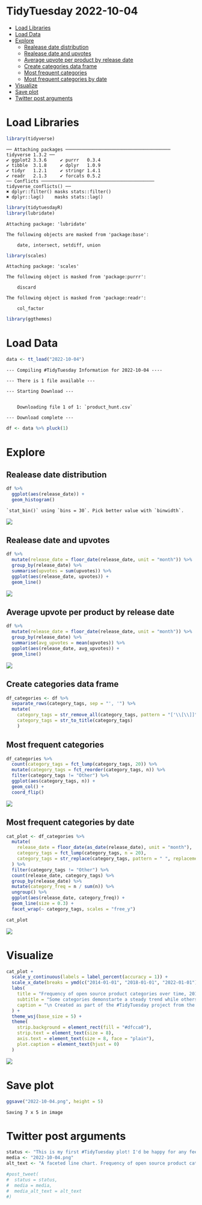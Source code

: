 TidyTuesday 2022-10-04
================

- <a href="#load-libraries" id="toc-load-libraries">Load Libraries</a>
- <a href="#load-data" id="toc-load-data">Load Data</a>
- <a href="#explore" id="toc-explore">Explore</a>
  - <a href="#realease-date-distribution"
    id="toc-realease-date-distribution">Realease date distribution</a>
  - <a href="#realease-date-and-upvotes"
    id="toc-realease-date-and-upvotes">Realease date and upvotes</a>
  - <a href="#average-upvote-per-product-by-release-date"
    id="toc-average-upvote-per-product-by-release-date">Average upvote per
    product by release date</a>
  - <a href="#create-categories-data-frame"
    id="toc-create-categories-data-frame">Create categories data frame</a>
  - <a href="#most-frequent-categories"
    id="toc-most-frequent-categories">Most frequent categories</a>
  - <a href="#most-frequent-categories-by-date"
    id="toc-most-frequent-categories-by-date">Most frequent categories by
    date</a>
- <a href="#visualize" id="toc-visualize">Visualize</a>
- <a href="#save-plot" id="toc-save-plot">Save plot</a>
- <a href="#twitter-post-arguments"
  id="toc-twitter-post-arguments">Twitter post arguments</a>

# Load Libraries

``` r
library(tidyverse)
```

    ── Attaching packages ─────────────────────────────────────── tidyverse 1.3.2 ──
    ✔ ggplot2 3.3.6     ✔ purrr   0.3.4
    ✔ tibble  3.1.8     ✔ dplyr   1.0.9
    ✔ tidyr   1.2.1     ✔ stringr 1.4.1
    ✔ readr   2.1.3     ✔ forcats 0.5.2
    ── Conflicts ────────────────────────────────────────── tidyverse_conflicts() ──
    ✖ dplyr::filter() masks stats::filter()
    ✖ dplyr::lag()    masks stats::lag()

``` r
library(tidytuesdayR)
library(lubridate)
```


    Attaching package: 'lubridate'

    The following objects are masked from 'package:base':

        date, intersect, setdiff, union

``` r
library(scales)
```


    Attaching package: 'scales'

    The following object is masked from 'package:purrr':

        discard

    The following object is masked from 'package:readr':

        col_factor

``` r
library(ggthemes)
```

# Load Data

``` r
data <- tt_load("2022-10-04")
```

    --- Compiling #TidyTuesday Information for 2022-10-04 ----

    --- There is 1 file available ---

    --- Starting Download ---


        Downloading file 1 of 1: `product_hunt.csv`

    --- Download complete ---

``` r
df <- data %>% pluck(1)
```

# Explore

## Realease date distribution

``` r
df %>% 
  ggplot(aes(release_date)) +
  geom_histogram()
```

    `stat_bin()` using `bins = 30`. Pick better value with `binwidth`.

![](2022-10-04_product_hunt_files/figure-gfm/unnamed-chunk-3-1.png)

## Realease date and upvotes

``` r
df %>% 
  mutate(release_date = floor_date(release_date, unit = "month")) %>% 
  group_by(release_date) %>% 
  summarise(upvotes = sum(upvotes)) %>% 
  ggplot(aes(release_date, upvotes)) +
  geom_line()
```

![](2022-10-04_product_hunt_files/figure-gfm/unnamed-chunk-4-1.png)

## Average upvote per product by release date

``` r
df %>% 
  mutate(release_date = floor_date(release_date, unit = "month")) %>% 
  group_by(release_date) %>% 
  summarise(avg_upvotes = mean(upvotes)) %>% 
  ggplot(aes(release_date, avg_upvotes)) +
  geom_line()
```

![](2022-10-04_product_hunt_files/figure-gfm/unnamed-chunk-5-1.png)

## Create categories data frame

``` r
df_categories <- df %>% 
  separate_rows(category_tags, sep = "', '") %>% 
  mutate(
    category_tags = str_remove_all(category_tags, pattern = "['\\[\\]]"),
    category_tags = str_to_title(category_tags)
    )
```

## Most frequent categories

``` r
df_categories %>% 
  count(category_tags = fct_lump(category_tags, 20)) %>% 
  mutate(category_tags = fct_reorder(category_tags, n)) %>% 
  filter(category_tags != "Other") %>% 
  ggplot(aes(category_tags, n)) +
  geom_col() +
  coord_flip()
```

![](2022-10-04_product_hunt_files/figure-gfm/unnamed-chunk-7-1.png)

## Most frequent categories by date

``` r
cat_plot <- df_categories %>% 
  mutate(
    release_date = floor_date(as_date(release_date), unit = "month"),
    category_tags = fct_lump(category_tags, n = 20),
    category_tags = str_replace(category_tags, pattern = " ", replacement = "\n")
  ) %>% 
  filter(category_tags != "Other") %>% 
  count(release_date, category_tags) %>% 
  group_by(release_date) %>% 
  mutate(category_freq = n / sum(n)) %>% 
  ungroup() %>% 
  ggplot(aes(release_date, category_freq)) +
  geom_line(size = 0.3) +
  facet_wrap(~ category_tags, scales = "free_y")

cat_plot
```

![](2022-10-04_product_hunt_files/figure-gfm/unnamed-chunk-8-1.png)

# Visualize

``` r
cat_plot +
  scale_y_continuous(labels = label_percent(accuracy = 1)) +
  scale_x_date(breaks = ymd(c("2014-01-01", "2018-01-01", "2022-01-01")), date_labels = "%Y") +
  labs(
    title = "Frequency of open source product categories over time, 2014-2021",
    subtitle = "Some categories demonstarte a steady trend while others have distinct peaks",
    caption = "\n Created as part of the #TidyTuesday project from the R4DS community. \n data from https://github.com/rfordatascience/tidytuesday/tree/master/data/2022/2022-10-04"
  ) +
  theme_wsj(base_size = 5) + 
  theme(
    strip.background = element_rect(fill = "#dfcca0"),
    strip.text = element_text(size = 8),
    axis.text = element_text(size = 8, face = "plain"),
    plot.caption = element_text(hjust = 0)
  )
```

![](2022-10-04_product_hunt_files/figure-gfm/unnamed-chunk-9-1.png)

# Save plot

``` r
ggsave("2022-10-04.png", height = 5)
```

    Saving 7 x 5 in image

# Twitter post arguments

``` r
status <- "This is my first #TidyTuesday plot! I'd be happy for any feedback. Obviously, this is last week's data, but I hope to hear some people from the community. This was tweeted through {rtweet}. #rstats #r4ds"
media <- "2022-10-04.png"
alt_text <- "A faceted line chart. Frequency of open source product categories over time, 2014-2021. the x-axis of each facet is limited by the years 2014-2022, and the y-axis represents frequency percents of each category which differ between facets."

#post_tweet(
#  status = status,
#  media = media,
#  media_alt_text = alt_text
#)
```
